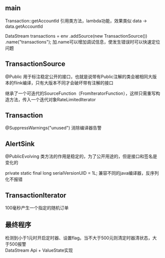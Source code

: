 ## main

Transaction::getAccountId 引用类方法，lambda功能，效果类似 data -> data.getAccountId

DataStream<Transaction> transactions = env
.addSource(new TransactionSource())
.name("transactions");
加.name可以增加调试信息，使发生错误时可以快速定位问题

## TransactionSource

@Public 用于标注稳定公开的接口，也就是说带有Public注解的类会被相同大版本的flink编译，只有大版本不同才会破坏带有注解的接口 

继承了一个可迭代的SourceFunction（FromIteratorFunction），这样只需重写构造方法，传入一个迭代对象RateLimitedIterator

## Transaction

@SuppressWarnings("unused")  消除编译器告警  

## AlertSink

@PublicEvolving 类方法的作用是稳定的，为了公开用途的，但是接口和签名是变化的  

private static final long serialVersionUID = 1L;  兼容不同的java编译器，反序列化不报错  

## TransactionIterator

100毫秒产生一个指定的随机订单

## 最终程序

检测到小于1元时开启定时器、设置flag。当不大于500元则清定时器清状态，大于500报警  
DataStream Api + ValueState实现